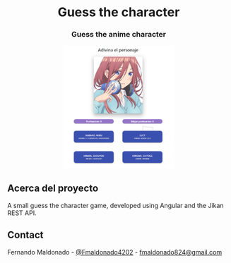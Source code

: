 <p align="center">

  <h1 align="center">Guess the character</h1>

  <h3 align="center">
    Guess the anime character
    <br />
 
  </h3>
</p>

<p align="center">
 <img  src="./assets/screenshot.png"alt="Logo" width="50%" >
</p>


## Acerca del proyecto

A small guess the character game, developed using Angular and the Jikan REST API.

## Contact

Fernando Maldonado - [@Fmaldonado4202](https://twitter.com/Fmaldonado4202) - fmaldonado824@gmail.com
